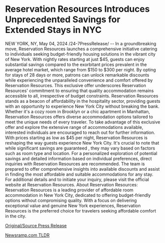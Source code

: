 # Reservation Resources Introduces Unprecedented Savings for Extended Stays in NYC

NEW YORK, NY, May 04, 2024 /24-7PressRelease/ -- In a groundbreaking move, Reservation Resources launches a comprehensive initiative catering to individuals seeking budget-friendly housing solutions in the vibrant city of New York. With nightly rates starting at just $45, guests can enjoy substantial savings compared to the exorbitant prices prevalent in the average hotel market, which range from $150 to $300 per night.  By opting for stays of 28 days or more, patrons can unlock remarkable discounts while experiencing the unparalleled convenience and comfort offered by Reservation Resources. This exclusive offer underscores Reservation Resources' commitment to ensuring that quality accommodation remains accessible to all, irrespective of budget constraints.  Reservation Resources stands as a beacon of affordability in the hospitality sector, providing guests with an opportunity to experience New York City without breaking the bank. Whether it's a cozy room in Brooklyn or a chic apartment in Manhattan, Reservation Resources offers diverse accommodation options tailored to meet the unique needs of every traveler.  To take advantage of this exclusive offer and explore the extensive range of accommodations available, interested individuals are encouraged to reach out for further information. With prices starting as low as $45 per night, Reservation Resources is reshaping the way guests experience New York City.  It's crucial to note that while significant savings are guaranteed , they may vary based on factors such as room type and location. For a personalized exploration of potential savings and detailed information based on individual preferences, direct inquiries with Reservation Resources are recommended. The team is prepared to offer comprehensive insights into available discounts and assist in finding the most affordable and suitable accommodations for any stay.  For additional details and to initiate your inquiry, please visit the official website at Reservation Resources.  About Reservation Resources: Reservation Resources is a leading provider of affordable room accommodation in New York City, dedicated to offering budget-friendly options without compromising quality. With a focus on delivering exceptional value and genuine New York experiences, Reservation Resources is the preferred choice for travelers seeking affordable comfort in the city. 

[Original/Source Press Release](https://www.24-7pressrelease.com/press-release/510660/reservation-resources-introduces-unprecedented-savings-for-extended-stays-in-nyc) 

[Newsramp.com TLDR](https://newsramp.com/None) 